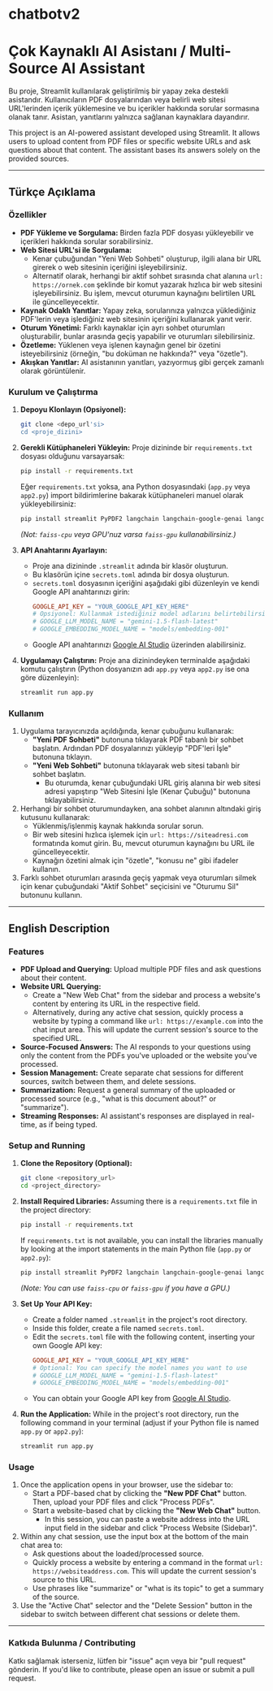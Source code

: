 # chatbotv2
# Çok Kaynaklı AI Asistanı / Multi-Source AI Assistant

Bu proje, Streamlit kullanılarak geliştirilmiş bir yapay zeka destekli asistandır. Kullanıcıların PDF dosyalarından veya belirli web sitesi URL'lerinden içerik yüklemesine ve bu içerikler hakkında sorular sormasına olanak tanır. Asistan, yanıtlarını yalnızca sağlanan kaynaklara dayandırır.

This project is an AI-powered assistant developed using Streamlit. It allows users to upload content from PDF files or specific website URLs and ask questions about that content. The assistant bases its answers solely on the provided sources.

---

##  Türkçe Açıklama

### Özellikler

*   **PDF Yükleme ve Sorgulama:** Birden fazla PDF dosyası yükleyebilir ve içerikleri hakkında sorular sorabilirsiniz.
*   **Web Sitesi URL'si ile Sorgulama:**
    *   Kenar çubuğundan "Yeni Web Sohbeti" oluşturup, ilgili alana bir URL girerek o web sitesinin içeriğini işleyebilirsiniz.
    *   Alternatif olarak, herhangi bir aktif sohbet sırasında chat alanına `url: https://ornek.com` şeklinde bir komut yazarak hızlıca bir web sitesini işleyebilirsiniz. Bu işlem, mevcut oturumun kaynağını belirtilen URL ile güncelleyecektir.
*   **Kaynak Odaklı Yanıtlar:** Yapay zeka, sorularınıza yalnızca yüklediğiniz PDF'lerin veya işlediğiniz web sitesinin içeriğini kullanarak yanıt verir.
*   **Oturum Yönetimi:** Farklı kaynaklar için ayrı sohbet oturumları oluşturabilir, bunlar arasında geçiş yapabilir ve oturumları silebilirsiniz.
*   **Özetleme:** Yüklenen veya işlenen kaynağın genel bir özetini isteyebilirsiniz (örneğin, "bu doküman ne hakkında?" veya "özetle").
*   **Akışkan Yanıtlar:** AI asistanının yanıtları, yazıyormuş gibi gerçek zamanlı olarak görüntülenir.

### Kurulum ve Çalıştırma

1.  **Depoyu Klonlayın (Opsiyonel):**
    ```bash
    git clone <depo_url'si>
    cd <proje_dizini>
    ```

2.  **Gerekli Kütüphaneleri Yükleyin:**
    Proje dizininde bir `requirements.txt` dosyası olduğunu varsayarsak:
    ```bash
    pip install -r requirements.txt
    ```
    Eğer `requirements.txt` yoksa, ana Python dosyasındaki (`app.py` veya `app2.py`) import bildirimlerine bakarak kütüphaneleri manuel olarak yükleyebilirsiniz:
    ```bash
    pip install streamlit PyPDF2 langchain langchain-google-genai langchain-community faiss-cpu beautifulsoup4 requests urllib3
    ```
    *(Not: `faiss-cpu` veya GPU'nuz varsa `faiss-gpu` kullanabilirsiniz.)*

3.  **API Anahtarını Ayarlayın:**
    *   Proje ana dizininde `.streamlit` adında bir klasör oluşturun.
    *   Bu klasörün içine `secrets.toml` adında bir dosya oluşturun.
    *   `secrets.toml` dosyasının içeriğini aşağıdaki gibi düzenleyin ve kendi Google API anahtarınızı girin:
        ```toml
        GOOGLE_API_KEY = "YOUR_GOOGLE_API_KEY_HERE"
        # Opsiyonel: Kullanmak istediğiniz model adlarını belirtebilirsiniz
        # GOOGLE_LLM_MODEL_NAME = "gemini-1.5-flash-latest"
        # GOOGLE_EMBEDDING_MODEL_NAME = "models/embedding-001"
        ```
    *   Google API anahtarınızı [Google AI Studio](https://aistudio.google.com/app/apikey) üzerinden alabilirsiniz.

4.  **Uygulamayı Çalıştırın:**
    Proje ana dizinindeyken terminalde aşağıdaki komutu çalıştırın (Python dosyanızın adı `app.py` veya `app2.py` ise ona göre düzenleyin):
    ```bash
    streamlit run app.py
    ```

### Kullanım

1.  Uygulama tarayıcınızda açıldığında, kenar çubuğunu kullanarak:
    *   **"Yeni PDF Sohbeti"** butonuna tıklayarak PDF tabanlı bir sohbet başlatın. Ardından PDF dosyalarınızı yükleyip "PDF'leri İşle" butonuna tıklayın.
    *   **"Yeni Web Sohbeti"** butonuna tıklayarak web sitesi tabanlı bir sohbet başlatın.
        *   Bu oturumda, kenar çubuğundaki URL giriş alanına bir web sitesi adresi yapıştırıp "Web Sitesini İşle (Kenar Çubuğu)" butonuna tıklayabilirsiniz.
2.  Herhangi bir sohbet oturumundayken, ana sohbet alanının altındaki giriş kutusunu kullanarak:
    *   Yüklenmiş/işlenmiş kaynak hakkında sorular sorun.
    *   Bir web sitesini hızlıca işlemek için `url: https://siteadresi.com` formatında komut girin. Bu, mevcut oturumun kaynağını bu URL ile güncelleyecektir.
    *   Kaynağın özetini almak için "özetle", "konusu ne" gibi ifadeler kullanın.
3.  Farklı sohbet oturumları arasında geçiş yapmak veya oturumları silmek için kenar çubuğundaki "Aktif Sohbet" seçicisini ve "Oturumu Sil" butonunu kullanın.

---

## English Description

### Features

*   **PDF Upload and Querying:** Upload multiple PDF files and ask questions about their content.
*   **Website URL Querying:**
    *   Create a "New Web Chat" from the sidebar and process a website's content by entering its URL in the respective field.
    *   Alternatively, during any active chat session, quickly process a website by typing a command like `url: https://example.com` into the chat input area. This will update the current session's source to the specified URL.
*   **Source-Focused Answers:** The AI responds to your questions using only the content from the PDFs you've uploaded or the website you've processed.
*   **Session Management:** Create separate chat sessions for different sources, switch between them, and delete sessions.
*   **Summarization:** Request a general summary of the uploaded or processed source (e.g., "what is this document about?" or "summarize").
*   **Streaming Responses:** AI assistant's responses are displayed in real-time, as if being typed.

### Setup and Running

1.  **Clone the Repository (Optional):**
    ```bash
    git clone <repository_url>
    cd <project_directory>
    ```

2.  **Install Required Libraries:**
    Assuming there is a `requirements.txt` file in the project directory:
    ```bash
    pip install -r requirements.txt
    ```
    If `requirements.txt` is not available, you can install the libraries manually by looking at the import statements in the main Python file (`app.py` or `app2.py`):
    ```bash
    pip install streamlit PyPDF2 langchain langchain-google-genai langchain-community faiss-cpu beautifulsoup4 requests urllib3
    ```
    *(Note: You can use `faiss-cpu` or `faiss-gpu` if you have a GPU.)*

3.  **Set Up Your API Key:**
    *   Create a folder named `.streamlit` in the project's root directory.
    *   Inside this folder, create a file named `secrets.toml`.
    *   Edit the `secrets.toml` file with the following content, inserting your own Google API key:
        ```toml
        GOOGLE_API_KEY = "YOUR_GOOGLE_API_KEY_HERE"
        # Optional: You can specify the model names you want to use
        # GOOGLE_LLM_MODEL_NAME = "gemini-1.5-flash-latest"
        # GOOGLE_EMBEDDING_MODEL_NAME = "models/embedding-001"
        ```
    *   You can obtain your Google API key from [Google AI Studio](https://aistudio.google.com/app/apikey).

4.  **Run the Application:**
    While in the project's root directory, run the following command in your terminal (adjust if your Python file is named `app.py` or `app2.py`):
    ```bash
    streamlit run app.py
    ```

### Usage

1.  Once the application opens in your browser, use the sidebar to:
    *   Start a PDF-based chat by clicking the **"New PDF Chat"** button. Then, upload your PDF files and click "Process PDFs".
    *   Start a website-based chat by clicking the **"New Web Chat"** button.
        *   In this session, you can paste a website address into the URL input field in the sidebar and click "Process Website (Sidebar)".
2.  Within any chat session, use the input box at the bottom of the main chat area to:
    *   Ask questions about the loaded/processed source.
    *   Quickly process a website by entering a command in the format `url: https://websiteaddress.com`. This will update the current session's source to this URL.
    *   Use phrases like "summarize" or "what is its topic" to get a summary of the source.
3.  Use the "Active Chat" selector and the "Delete Session" button in the sidebar to switch between different chat sessions or delete them.

---

### Katkıda Bulunma / Contributing

Katkı sağlamak isterseniz, lütfen bir "issue" açın veya bir "pull request" gönderin.
If you'd like to contribute, please open an issue or submit a pull request.
